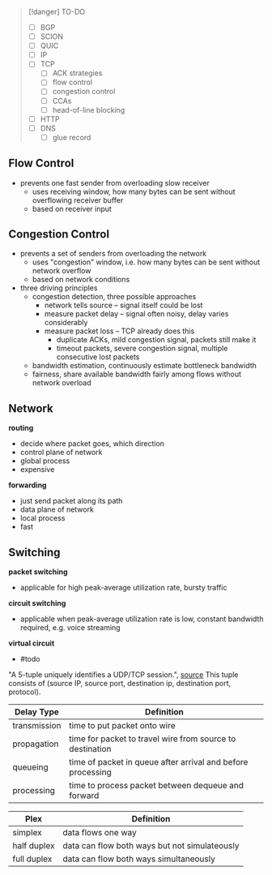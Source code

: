 
> [!danger] TO-DO
> - [ ] BGP
> - [ ] SCION
> - [ ] QUIC
> - [ ] IP
> - [ ] TCP
>     - [ ] ACK strategies
>     - [ ] flow control
>     - [ ] congestion control
>     - [ ] CCAs
>     - [ ] head-of-line blocking
> - [ ] HTTP
> - [ ] DNS
>     - [ ] glue record


## Flow Control
- prevents one fast sender from overloading slow receiver
    - uses receiving window, how many bytes can be sent without overflowing receiver buffer
    - based on receiver input

## Congestion Control
- prevents a set of senders from overloading the network
    - uses "congestion" window, i.e. how many bytes can be sent without network overflow
    - based on network conditions
- three driving principles
    - congestion detection, three possible approaches
        - network tells source – signal itself could be lost
        - measure packet delay – signal often noisy, delay varies considerably
        - measure packet loss – TCP already does this
            - duplicate ACKs, mild congestion signal, packets still make it
            - timeout packets, severe congestion signal, multiple consecutive lost packets
    - bandwidth estimation, continuously estimate bottleneck bandwidth
    - fairness, share available bandwidth fairly among flows without network overload



## Network

**routing**
- decide where packet goes, which direction
- control plane of network
- global process
- expensive

**forwarding**
- just send packet along its path
- data plane of network
- local process
- fast


## Switching
**packet switching**
- applicable for high peak-average utilization rate, bursty traffic

**circuit switching**
- applicable when peak-average utilization rate is low, constant bandwidth required, e.g. voice streaming

**virtual circuit**
- #todo 


"A 5-tuple uniquely identifies a UDP/TCP session.", [source](https://www.ietf.org/rfc/rfc6146.txt#:~:text=5-Tuple%3A%20The%20tuple%20)
This tuple consists of (source IP, source port, destination ip, destination port, protocol).

| Delay Type   | Definition                                                  |
| ------------ | ----------------------------------------------------------- |
| transmission | time to put packet onto wire                                |
| propagation  | time for packet to travel wire from source to destination   |
| queueing     | time of packet in queue after arrival and before processing |
| processing   | time to process packet between dequeue and forward          |

| Plex        | Definition                                    |
| ----------- | --------------------------------------------- |
| simplex     | data flows one way                            |
| half duplex | data can flow both ways but not simulateously |
| full duplex | data can flow both ways simultaneously        |
